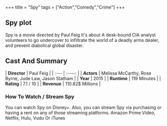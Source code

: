 +++
title = "Spy"
tags = ["Action","Comedy","Crime"]
+++
## Spy plot
Spy is a movie directed by Paul Feig It's about A desk-bound CIA analyst volunteers to go undercover to infiltrate the world of a deadly arms dealer, and prevent diabolical global disaster.
## Cast And Summary
| **Director**      | Paul Feig |
    | :---        |    :----:   |
    |  **Actors** | Melissa McCarthy, Rose Byrne, Jude Law, Jason Statham |
    | **Year**   | 2015    |
    |  **Runtime** | 119 Minutes |
    |  **Rating** | 7.1 / 10 | 
    |  **Revenue** | 110.82$ Millions |
### How To Watch / Stream Spy
You can watch Spy on Disney+.
Also, you can stream Spy via purchasing or having a rent on any of those streaming platforms.
Amazon Prime Video, Netflix, Hulu, Vudu Or iTunes